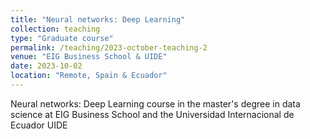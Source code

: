 ```yaml
---
title: "Neural networks: Deep Learning"
collection: teaching
type: "Graduate course"
permalink: /teaching/2023-october-teaching-2
venue: "EIG Business School & UIDE"
date: 2023-10-02
location: "Remote, Spain & Ecuador"
---
```

Neural networks: Deep Learning course in the master's degree in data science at EIG Business School and the Universidad Internacional de Ecuador UIDE


